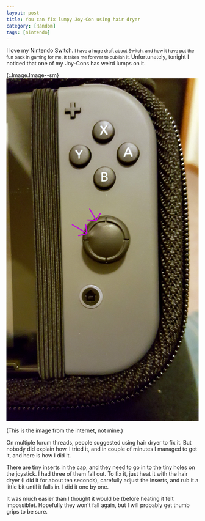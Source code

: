 ```yaml
---
layout: post
title: You can fix lumpy Joy-Con using hair dryer
category: [Random]
tags: [nintendo]
---
```


I love my
<label class="SideNote-trigger">Nintendo Switch</label>.
<small class="SideNote">
I have a huge draft about Switch, and how it have put the fun back in gaming for me. It takes me forever to publish it.
</small>
Unfortunately, tonight I noticed that one of my Joy-Cons has weird lumps on it.

{:.Image.Image--sm}
![Lumpy Nintendo Switch Joy-Con](/public/img/joycon.jpg)

(This is the image from the internet, not mine.)

On multiple forum threads, people suggested using hair dryer to fix it. But nobody did explain how. I tried it, and in couple of minutes I managed to get it, and here is how I did it.

There are tiny inserts in the cap, and they need to go in to the tiny holes on the joystick. I had three of them fall out. To fix it, just heat it with the hair dryer (I did it for about ten seconds), carefully adjust the inserts, and rub it a little bit until it falls in. I did it one by one. 

It was much easier than I thought it would be (before heating it felt impossible). Hopefully they won't fall again, but I will probably get thumb grips to be sure.